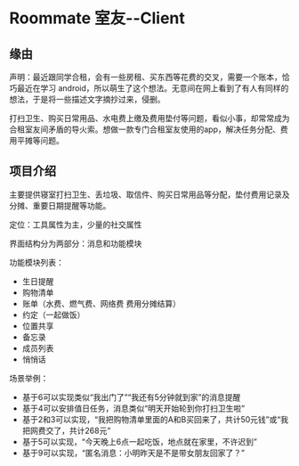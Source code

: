 # Roommate 室友--Client

## 缘由

声明：最近跟同学合租，会有一些房租、买东西等花费的交叉，需要一个账本，恰巧最近在学习 android，所以萌生了这个想法。无意间在网上看到了有人有同样的想法，于是将一些描述文字摘抄过来，侵删。

打扫卫生、购买日常用品、水电费上缴及费用垫付等问题，看似小事，却常常成为合租室友间矛盾的导火索。想做一款专门合租室友使用的app，解决任务分配、费用平摊等问题。

## 项目介绍

主要提供寝室打扫卫生、丢垃圾、取信件、购买日常用品等分配，垫付费用记录及分摊、重要日期提醒等功能。

定位：工具属性为主，少量的社交属性

界面结构分为两部分：消息和功能模块

功能模块列表：

- 生日提醒
- 购物清单
- 账单（水费、燃气费、网络费 费用分摊结算）
- 约定（一起做饭）
- 位置共享
- 备忘录
- 成员列表
- 悄悄话

场景举例：

- 基于6可以实现类似“我出门了”“我还有5分钟就到家”的消息提醒
- 基于4可以安排值日任务，消息类似“明天开始轮到你打扫卫生啦”
- 基于2和3可以实现，“我把购物清单里面的A和B买回来了，共计50元钱”或“我把网费交了，共计268元”
- 基于5可以实现，“今天晚上6点一起吃饭，地点就在家里，不许迟到”
- 基于9可以实现，“匿名消息：小明昨天是不是带女朋友回家了？”

